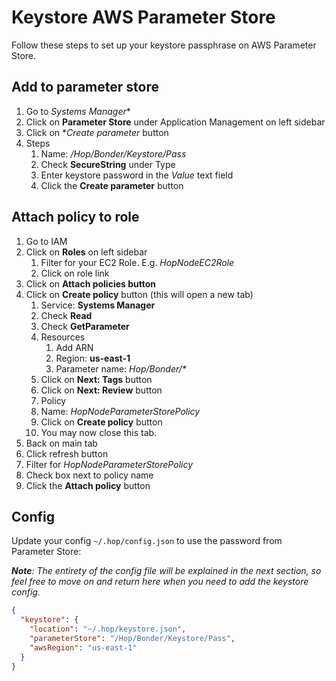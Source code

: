 # Keystore AWS Parameter Store

Follow these steps to set up your keystore passphrase on AWS Parameter Store.

## Add to parameter store

1. Go to _Systems Manager_\*
2. Click on **Parameter Store** under Application Management on left sidebar
3. Click on \*_Create parameter_ button
4. Steps
   1. Name: _/Hop/Bonder/Keystore/Pass_
   2. Check **SecureString** under Type
   3. Enter keystore password in the _Value_ text field
   4. Click the **Create parameter** button

## Attach policy to role

1. Go to IAM
2. Click on **Roles** on left sidebar
   1. Filter for your EC2 Role. E.g. _HopNodeEC2Role_
   2. Click on role link
3. Click on **Attach policies button**
4. Click on **Create policy** button (this will open a new tab)
   1. Service: **Systems Manager**
   2. Check **Read**
   3. Check **GetParameter**
   4. Resources
      1. Add ARN
      2. Region: **us-east-1**
      3. Parameter name: _Hop/Bonder/\*_
   5. Click on **Next: Tags** button
   6. Click on **Next: Review** button
   7. Policy
   8. Name: _HopNodeParameterStorePolicy_
   9. Click on **Create policy** button
   10. You may now close this tab.
5. Back on main tab
6. Click refresh button
7. Filter for _HopNodeParameterStorePolicy_
8. Check box next to policy name
9. Click the **Attach policy** button

## Config

Update your config `~/.hop/config.json` to use the password from Parameter Store:

_**Note**: The entirety of the config file will be explained in the next section, so feel free to move on and return here when you need to add the keystore config._

```json
{
  "keystore": {
    "location": "~/.hop/keystore.json",
    "parameterStore": "/Hop/Bonder/Keystore/Pass",
    "awsRegion": "us-east-1"
  }
}
```
